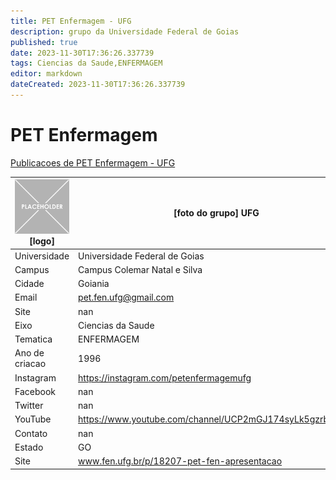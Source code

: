 ```yaml
---
title: PET Enfermagem - UFG
description: grupo da Universidade Federal de Goias
published: true
date: 2023-11-30T17:36:26.337739
tags: Ciencias da Saude,ENFERMAGEM
editor: markdown
dateCreated: 2023-11-30T17:36:26.337739
---
```


# PET Enfermagem

[Publicacoes de PET Enfermagem - UFG](/atividade/289PETEnfermagemUFG/feed.md)

| ![placeholder.png](/placeholder.png) [logo] | [foto do grupo] UFG         |
| ------------------------------------------- | ------------------------------------------------- |
| Universidade                                | Universidade Federal de Goias      |
| Campus                                      | Campus Colemar Natal e Silva            |
| Cidade                                      | Goiania             |
| Email                                       | pet.fen.ufg@gmail.com             |
| Site                                        | nan              |
| Eixo                                        | Ciencias da Saude              |
| Tematica                                    | ENFERMAGEM          |
| Ano de criacao                              | 1996        |
| Instagram                                   | https://instagram.com/petenfermagemufg         |
| Facebook                                    | nan          |
| Twitter                                     | nan           |
| YouTube                                     | https://www.youtube.com/channel/UCP2mGJ174syLk5gzrbjmMIA           |
| Contato                                     | nan         |
| Estado                                      |  GO            |
| Site                                        | www.fen.ufg.br/p/18207-pet-fen-apresentacao |
